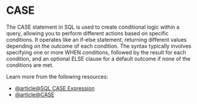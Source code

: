 # CASE

The CASE statement in SQL is used to create conditional logic within a query, allowing you to perform different actions based on specific conditions. It operates like an if-else statement, returning different values depending on the outcome of each condition. The syntax typically involves specifying one or more WHEN conditions, followed by the result for each condition, and an optional ELSE clause for a default outcome if none of the conditions are met.

Learn more from the following resources:

- [@article@SQL CASE Expression](https://www.w3schools.com/sql/sql_case.asp)
- [@article@CASE](https://learn.microsoft.com/en-us/sql/t-sql/language-elements/case-transact-sql?view=sql-server-ver16)